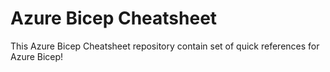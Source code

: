 # Azure Bicep Cheatsheet

This Azure Bicep Cheatsheet repository contain set of quick references for Azure Bicep!
